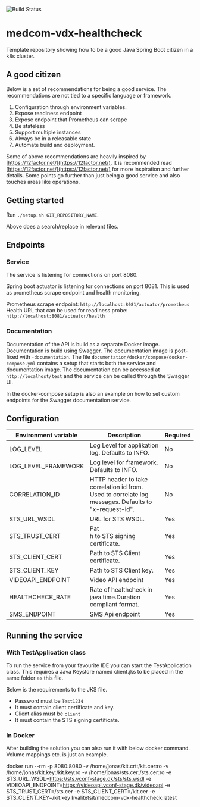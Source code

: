 ![Build Status](https://github.com/KvalitetsIT/medcom-vdx-healthcheck/workflows/CICD/badge.svg)
# medcom-vdx-healthcheck

Template repository showing how to be a good Java Spring Boot citizen in a k8s cluster.

## A good citizen

Below is a set of recommendations for being a good service. The recommendations are not tied to a specific language or 
framework.

1. Configuration through environment variables.
2. Expose readiness endpoint
3. Expose endpoint that Prometheus can scrape
4. Be stateless
5. Support multiple instances
6. Always be in a releasable state
7. Automate build and deployment.

Some of above recommendations are heavily inspired by [https://12factor.net/](https://12factor.net/). It is recommended 
read [https://12factor.net/](https://12factor.net/) for more inspiration and further details. Some points go 
further than just being a good service and also touches areas like operations.

## Getting started

Run `./setup.sh GIT_REPOSITORY_NAME`.

Above does a search/replace in relevant files. 

## Endpoints

### Service

The service is listening for connections on port 8080.

Spring boot actuator is listening for connections on port 8081. This is used as prometheus scrape endpoint and health monitoring. 

Prometheus scrape endpoint: `http://localhost:8081/actuator/prometheus`  
Health URL that can be used for readiness probe: `http://localhost:8081/actuator/health`

### Documentation

Documentation of the API is build as a separate Docker image. Documentation is build using Swagger. The documentation 
image is post-fixed with `-documentation`. The file `documentation/docker/compose/docker-compose.yml` contains a  setup 
that starts both the service and documentation image. The documentation can be accessed at `http://localhost/test` 
and the service can be called through the Swagger UI. 

In the docker-compose setup is also an example on how to set custom endpoints for the Swagger documentation service.

## Configuration

| Environment variable | Description                                                                                          | Required |
|----------------------|------------------------------------------------------------------------------------------------------|----------|
| LOG_LEVEL            | Log Level for applikation  log. Defaults to INFO.                                                    | No       |
| LOG_LEVEL_FRAMEWORK  | Log level for framework. Defaults to INFO.                                                           | No       |
| CORRELATION_ID       | HTTP header to take correlation id from. Used to correlate log messages. Defaults to "x-request-id". | No       |
| STS_URL_WSDL         | URL for STS WSDL.                                                                                    | Yes      |
| STS_TRUST_CERT       | Pat<br/>h to STS signing certificate.                                                                | Yes      |
| STS_CLIENT_CERT      | Path to STS Client certificate.                                                                      | Yes      |
| STS_CLIENT_KEY       | Path to STS Client key.                                                                              | Yes      |
| VIDEOAPI_ENDPOINT    | Video API endpoint                                                                                   | Yes      |
| HEALTHCHECK_RATE     | Rate of healthcheck in java.time.Duration compliant format.                                          | Yes      |
| SMS_ENDPOINT         | SMS Api endpoint                                                                                     | Yes      |

## Running the service

### With TestApplication class

To run the service from your favourite IDE you can start the TestApplication class. This requires a Java Keystore named 
client.jks to be placed in the same folder as this file. 

Below is the requirements to the JKS file. 
- Password must be `Test1234`
- It must contain client certificate and key.
- Client alias must be `client`
- It must contain the STS signing certificate. 

### In Docker

After building the solution you can also run it with below docker command. Volume mappings etc. is just an example.

docker run --rm  -p 8080:8080 -v /home/jonas/kit.crt:/kit.cer:ro -v /home/jonas/kit.key:/kit.key:ro -v /home/jonas/sts.cer:/sts.cer:ro -e STS_URL_WSDL=https://sts.vconf-stage.dk/sts/sts.wsdl -e VIDEOAPI_ENDPOINT=https://videoapi.vconf-stage.dk/videoapi -e STS_TRUST_CERT=/sts.cer -e STS_CLIENT_CERT=/kit.cer -e STS_CLIENT_KEY=/kit.key kvalitetsit/medcom-vdx-healthcheck:latest 
